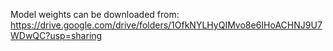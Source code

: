 Model weights can be downloaded from: 
https://drive.google.com/drive/folders/1OfkNYLHyQIMvo8e6IHoACHNJ9U7WDwQC?usp=sharing
